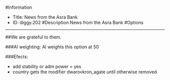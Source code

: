#Information
 - Title: News from the Asra Bank
 - ID: diggy.202
#Description
News from the Asra Bank
#Options

___
##We are grateful to them.

###AI weighting:
AI weights this option at 50


###Efects:<ul><li>add stability or adm power = yes</li><li>country gets the modifier dwarovkron_agate until otherwise removed</li></ul>
